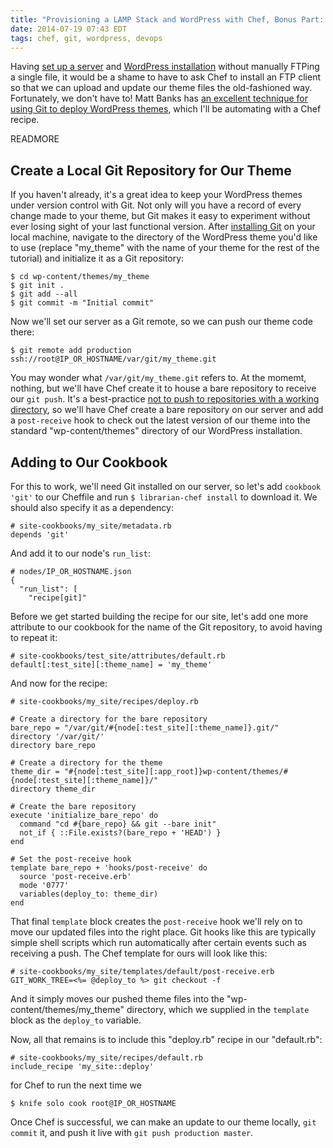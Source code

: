 ```yaml
---
title: "Provisioning a LAMP Stack and WordPress with Chef, Bonus Part: Deploying Themes with Git"
date: 2014-07-19 07:43 EDT
tags: chef, git, wordpress, devops
---
```


Having [set up a server](/2014/06/24/provisioning-a-lamp-stack-and-wordpress-with-chef-part-1.html) and [WordPress installation](/2014/07/06/provisioning-a-lamp-stack-and-wordpress-with-chef-part-2.html) without manually FTPing a single file, it would be a shame to have to ask Chef to install an FTP client so that we can upload and update our theme files the old-fashioned way. Fortunately, we don't have to! Matt Banks has [an excellent technique for using Git to deploy WordPress themes](http://mattbanks.me/wordpress-deployments-with-git/), which I'll be automating with a Chef recipe.

READMORE

## Create a Local Git Repository for Our Theme

If you haven't already, it's a great idea to keep your WordPress themes under version control with Git. Not only will you have a record of every change made to your theme, but Git makes it easy to experiment without ever losing sight of your last functional version. After [installing Git](http://git-scm.com/book/en/Getting-Started-Installing-Git) on your local machine, navigate to the directory of the WordPress theme you'd like to use (replace "my_theme" with the name of your theme for the rest of the tutorial) and initialize it as a Git repository:

    $ cd wp-content/themes/my_theme
    $ git init .
    $ git add --all
    $ git commit -m "Initial commit"

Now we'll set our server as a Git remote, so we can push our theme code there:

    $ git remote add production ssh://root@IP_OR_HOSTNAME/var/git/my_theme.git

You may wonder what `/var/git/my_theme.git` refers to. At the momemt, nothing, but we'll have Chef create it to house a bare repository to receive our `git push`. It's a best-practice [not to push to repositories with a working directory](http://gitready.com/advanced/2009/02/01/push-to-only-bare-repositories.html), so we'll have Chef create a bare repository on our server and add a `post-receive` hook to check out the latest version of our theme into the standard "wp-content/themes" directory of our WordPress installation.

## Adding to Our Cookbook

For this to work, we'll need Git installed on our server, so let's add `cookbook 'git'` to our Cheffile and run `$ librarian-chef install` to download it. We should also specify it as a dependency:

    # site-cookbooks/my_site/metadata.rb
    depends 'git'

And add it to our node's `run_list`:

    # nodes/IP_OR_HOSTNAME.json
    {
      "run_list": [
        "recipe[git]"

Before we get started building the recipe for our site, let's add one more attribute to our cookbook for the name of the Git repository, to avoid having to repeat it:

    # site-cookbooks/test_site/attributes/default.rb
    default[:test_site][:theme_name] = 'my_theme'

And now for the recipe:

    # site-cookbooks/my_site/recipes/deploy.rb
    
    # Create a directory for the bare repository
    bare_repo = "/var/git/#{node[:test_site][:theme_name]}.git/"
    directory '/var/git/'
    directory bare_repo

    # Create a directory for the theme
    theme_dir = "#{node[:test_site][:app_root]}wp-content/themes/#{node[:test_site][:theme_name]}/"
    directory theme_dir

    # Create the bare repository
    execute 'initialize_bare_repo' do
      command "cd #{bare_repo} && git --bare init"
      not_if { ::File.exists?(bare_repo + 'HEAD') }
    end

    # Set the post-receive hook
    template bare_repo + 'hooks/post-receive' do
      source 'post-receive.erb'
      mode '0777'
      variables(deploy_to: theme_dir)
    end

That final `template` block creates the `post-receive` hook we'll rely on to move our updated files into the right place. Git hooks like this are typically simple shell scripts which run automatically after certain events such as receiving a push. The Chef template for ours will look like this:

    # site-cookbooks/my_site/templates/default/post-receive.erb
    GIT_WORK_TREE=<%= @deploy_to %> git checkout -f

And it simply moves our pushed theme files into the "wp-content/themes/my_theme" directory, which we supplied in the `template` block as the `deploy_to` variable.

Now, all that remains is to include this "deploy.rb" recipe in our "default.rb":

    # site-cookbooks/my_site/recipes/default.rb
    include_recipe 'my_site::deploy'

for Chef to run the next time we

    $ knife solo cook root@IP_OR_HOSTNAME

Once Chef is successful, we can make an update to our theme locally, `git commit` it, and push it live with `git push production master`.
